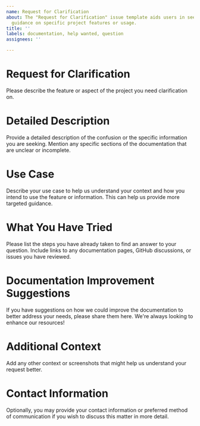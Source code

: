 ```yaml
---
name: Request for Clarification
about: The "Request for Clarification" issue template aids users in seeking detailed
  guidance on specific project features or usage.
title: ''
labels: documentation, help wanted, question
assignees: ''

---
```


# Request for Clarification

Please describe the feature or aspect of the project you need clarification on.

# Detailed Description

Provide a detailed description of the confusion or the specific information you are seeking. Mention any specific sections of the documentation that are unclear or incomplete.

# Use Case

Describe your use case to help us understand your context and how you intend to use the feature or information. This can help us provide more targeted guidance.

# What You Have Tried

Please list the steps you have already taken to find an answer to your question. Include links to any documentation pages, GitHub discussions, or issues you have reviewed.

# Documentation Improvement Suggestions

If you have suggestions on how we could improve the documentation to better address your needs, please share them here. We're always looking to enhance our resources!

# Additional Context

Add any other context or screenshots that might help us understand your request better.

# Contact Information

Optionally, you may provide your contact information or preferred method of communication if you wish to discuss this matter in more detail.

